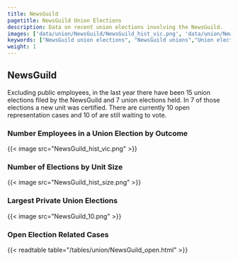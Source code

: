 ```yaml
---
title: NewsGuild
pagetitle: NewsGuild Union Elections
description: Data on recent union elections involving the NewsGuild.
images: ['data/union/NewsGuild/NewsGuild_hist_vic.png', 'data/union/NewsGuild/NewsGuild_hist_size.png', 'data/union/NewsGuild/NewsGuild_10.png']
keywords: ["NewsGuild union elections", "NewsGuild unions","Union elections"]
weight: 1
---
```

##  NewsGuild

Excluding public employees, in the last year there have been 15 union elections filed by the NewsGuild and 7 union elections held. In 7 of those elections a new unit was certified. There are currently 10 open representation cases and 10 of are still waiting to vote.

### Number Employees in a Union Election by Outcome
{{< image src="NewsGuild_hist_vic.png" >}}

### Number of Elections by Unit Size
{{< image src="NewsGuild_hist_size.png" >}}

### Largest Private Union Elections
{{< image src="NewsGuild_10.png" >}}

### Open Election Related Cases
{{< readtable table="/tables/union/NewsGuild_open.html" >}}

